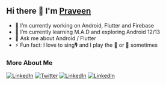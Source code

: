## Hi there 👋 I'm [Praveen](https://www.linkedin.com/in/praveen-gm/)

- 🔭 I’m currently working on Android, Flutter and Firebase
- 🌱 I’m currently learning M.A.D and exploring Android 12/13 
- 💬 Ask me about Android / Flutter 
- ⚡ Fun fact: I love to sing🎙️ and I play the 🎸 or  🎹 sometimes

### More About Me

[![LinkedIn](https://img.shields.io/badge/-LinkedIn-grey?style=for-the-badge&logo=linkedin)](https://www.linkedin.com/in/praveen-gm/) [![Twitter](https://img.shields.io/badge/-Twitter-grey?style=for-the-badge&logo=twitter)](https://twitter.com/praveen__gm) [![LinkedIn](https://img.shields.io/badge/-Medium-grey?style=for-the-badge&logo=medium)](https://medium.com/@praveen.dev) [![LinkedIn](https://img.shields.io/badge/-Stackoverflow-grey?style=for-the-badge&logo=stackoverflow)](https://stackoverflow.com/users/9316730/praveen-g)
